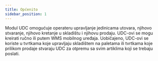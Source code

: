 ```yaml
---
title: Općenito
sidebar_position: 1
---
```


Modul UDC omogućuje operateru upravljanje jedinicama utovara, njihovo stvaranje, njihovo kretanje u skladištu i njihovu prodaju. UDC-ovi se mogu kreirati ručno ili putem WMS mobilnog uređaja. Uobičajeno, UDC-ovi se koriste u tvrtkama koje upravljaju skladištem na paletama ili tvrtkama koje prilikom prodaje stvaraju UDC za otpremu sa svim artiklima koji se trebaju poslati.

